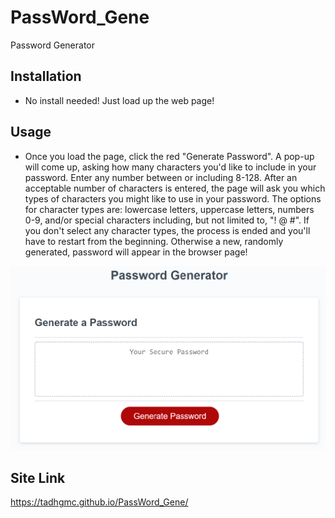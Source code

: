 # PassWord_Gene
Password Generator

## Installation
- No install needed! Just load up the web page!

## Usage
- Once you load the page, click the red "Generate Password". A pop-up will come up, asking how many characters you'd like to include in your password. Enter any number between or including 8-128. After an acceptable number of characters is entered, the page will ask you which types of characters you might like to use in your password. The options for character types are: lowercase letters, uppercase letters, numbers 0-9, and/or special characters including, but not limited to, "! @ #". If you don't select any character types, the process is ended and you'll have to restart from the beginning. Otherwise a new, randomly generated, password will appear in the browser page!

![ScreenShot](./Develop/screenshot.PNG)

## Site Link
https://tadhgmc.github.io/PassWord_Gene/
